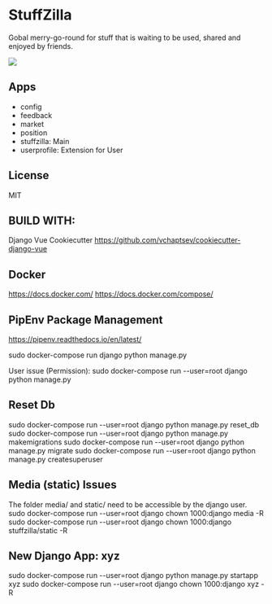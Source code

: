 StuffZilla
==========

Gobal merry-go-round for stuff that is waiting to be used, shared and enjoyed by friends.

  <a href="https://github.com/vchaptsev/cookiecutter-django-vue">
      <img src="https://img.shields.io/badge/built%20with-Cookiecutter%20Django%20Vue-blue.svg" />
  </a>

  ## Apps
  - config
  - feedback
  - market
  - position
  - stuffzilla: Main
  - userprofile: Extension for User

  ## License
  MIT

  ## BUILD WITH:
  Django Vue Cookiecutter
  https://github.com/vchaptsev/cookiecutter-django-vue  

  ## Docker
  https://docs.docker.com/
  https://docs.docker.com/compose/

  ## PipEnv Package Management
  https://pipenv.readthedocs.io/en/latest/

  sudo docker-compose run django python manage.py <command>

  User issue (Permission):
  sudo docker-compose run --user=root django python manage.py <command>

  ## Reset Db
  sudo docker-compose run --user=root django python manage.py reset_db
  sudo docker-compose run --user=root django python manage.py makemigrations
  sudo docker-compose run --user=root django python manage.py migrate
  sudo docker-compose run --user=root django python manage.py createsuperuser

  ## Media (static) Issues
  The folder media/ and static/ need to be accessible by the django user.
  sudo docker-compose run --user=root django chown 1000:django media -R
  sudo docker-compose run --user=root django chown 1000:django stuffzilla/static -R

  ## New Django App: xyz
  sudo docker-compose run --user=root django python manage.py startapp xyz
  sudo docker-compose run --user=root django chown 1000:django xyz -R
